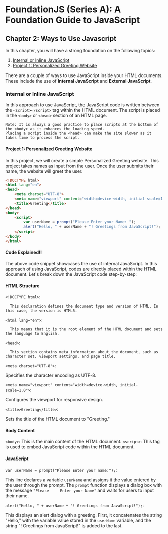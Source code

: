 # FoundationJS (Series A): A Foundation Guide to JavaScript

## Chapter 2: Ways to Use Javascript

In this chapter, you will have a strong foundation on the following topics: 

1. [Internal or Inline JavaScript](#internal-or-inline-javascript)
2. [Project 1: Personalized Greeting Website](#project-1-personalized-greeting-website)
   
There are a couple of ways to use JavaScript inside your HTML documents. These include the use of **Internal JavaScript** and **External JavaScript**.
    
### Internal or Inline JavaScript

In this approach to use JavaScript, the JavaScript code is  written between the `<script></script>` tag within the HTML document. The script is placed in the `<body>` or `<head>` section of an HTML page.

    Note: It is always a good practice to place scripts at the bottom of the <body> as it enhances the loading speed. 
    Placing a script inside the <head> can make the site slower as it takes time to process the script.

#### Project 1: Personalized Greeting Website

In this project, we will create a simple Personalized Greeting website. This project takes names as input from the user. Once the user submits their name, the website will greet the user.

```html
<!DOCTYPE html>
<html lang="en">
<head>
    <meta charset="UTF-8">
    <meta name="viewport" content="width=device-width, initial-scale=1.0">
    <title>Greeting</title>
</head>
<body>
    <script>
        var userName = prompt("Please Enter your Name: ");
        alert("Hello, " + userName + "! Greetings from JavaScript!");
    </script>
</body>
</html>
```
#### Code Explained!!

The above code snippet showcases the use of internal JavaScript. In this approach of using JavaScript, codes are directly placed within the HTML document. Let's break down the JavaScript code step-by-step:

#### HTML Structure

   `<!DOCTYPE html>`: 
   
      This declaration defines the document type and version of HTML. In this case, the version is HTML5. 

   `<html lang="en">`: 
      
      This means that it is the root element of the HTML document and sets the language to English.

   `<head>`: 
   
      This section contains meta information about the document, such as character set, viewport settings, and page title.

   `<meta charset="UTF-8">`: 
   
   Specifies the character encoding as UTF-8.

   `<meta name="viewport" content="width=device-width, initial-scale=1.0">`: 
   
   Configures the viewport for responsive design.

   `<title>Greeting</title>`: 
   
   Sets the title of the HTML document to "Greeting."

#### Body Content

   `<body>`: This is the main content of the HTML document.
   `<script>`: This tag is used to embed JavaScript code within the HTML document.

#### JavaScript
   `var userName = prompt("Please Enter your name:");`: 
   
   This line declares a variable `userName` and assigns it the value entered by the user through the prompt. The `prompt` function displays a dialog box with the message `"Please     Enter your Name"` and waits for users to input their name.
   
   `alert("Hello, " + userName + "! Greetings from JavaScript!");`: 
   
   This displays an alert dialog with a greeting. First, it concatenates the string "Hello," with the variable value stored in the `userName` variable, and the string "! Greetings    from JavaScript!" is added to the last.


    



